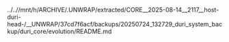../..//mnt/h/ARCHIVE/.UNWRAP/extracted/CORE__2025-08-14__2117__host-duri-head-/__UNWRAP/37cd7f6acf/backups/20250724_132729_duri_system_backup/duri_core/evolution/README.md